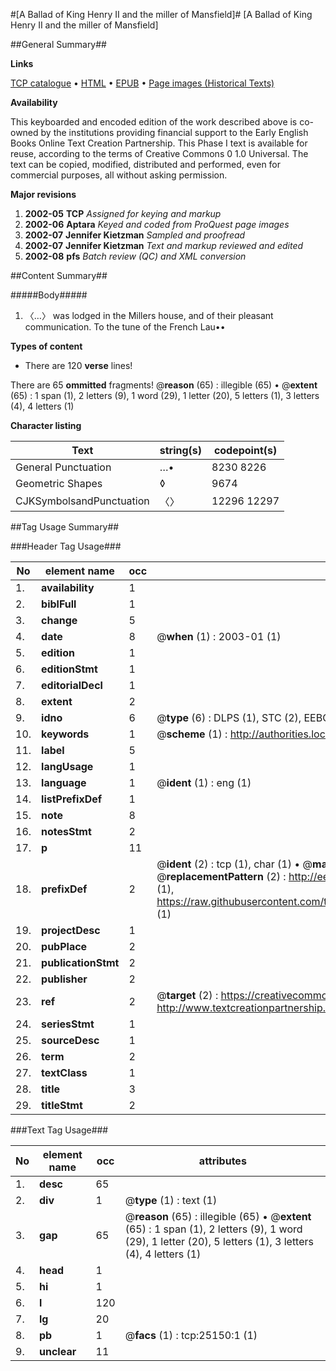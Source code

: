 #[A Ballad of King Henry II and the miller of Mansfield]#
[A Ballad of King Henry II and the miller of Mansfield]

##General Summary##

**Links**

[TCP catalogue](http://www.ota.ox.ac.uk/tcp/)  • 
[HTML](http://tei.it.ox.ac.uk/tcp/Texts-HTML/free/A06/A06825.html)  • 
[EPUB](http://tei.it.ox.ac.uk/tcp/Texts-EPUB/free/A06/A06825.epub) • 
[Page images (Historical Texts)](https://data.historicaltexts.jisc.ac.uk/view?pubId=eebo-22142158e&pageId=eebo-22142158e-25150-1)

**Availability**

This keyboarded and encoded edition of the
	       work described above is co-owned by the institutions
	       providing financial support to the Early English Books
	       Online Text Creation Partnership. This Phase I text is
	       available for reuse, according to the terms of Creative
	       Commons 0 1.0 Universal. The text can be copied,
	       modified, distributed and performed, even for
	       commercial purposes, all without asking permission.

**Major revisions**

1. __2002-05__ __TCP__ *Assigned for keying and markup*
1. __2002-06__ __Aptara__ *Keyed and coded from ProQuest page images*
1. __2002-07__ __Jennifer Kietzman__ *Sampled and proofread*
1. __2002-07__ __Jennifer Kietzman__ *Text and markup reviewed and edited*
1. __2002-08__ __pfs__ *Batch review (QC) and XML conversion*

##Content Summary##

#####Body#####

1. 〈…〉
was lodged in the Millers house, and of their pleasant communication. To the tune of the French Lau••

**Types of content**

  * There are 120 **verse** lines!

There are 65 **ommitted** fragments! 
 @__reason__ (65) : illegible (65)  •  @__extent__ (65) : 1 span (1), 2 letters (9), 1 word (29), 1 letter (20), 5 letters (1), 3 letters (4), 4 letters (1)

**Character listing**


|Text|string(s)|codepoint(s)|
|---|---|---|
|General Punctuation|…•|8230 8226|
|Geometric Shapes|◊|9674|
|CJKSymbolsandPunctuation|〈〉|12296 12297|

##Tag Usage Summary##

###Header Tag Usage###

|No|element name|occ|attributes|
|---|---|---|---|
|1.|__availability__|1||
|2.|__biblFull__|1||
|3.|__change__|5||
|4.|__date__|8| @__when__ (1) : 2003-01 (1)|
|5.|__edition__|1||
|6.|__editionStmt__|1||
|7.|__editorialDecl__|1||
|8.|__extent__|2||
|9.|__idno__|6| @__type__ (6) : DLPS (1), STC (2), EEBO-CITATION (1), OCLC (1), VID (1)|
|10.|__keywords__|1| @__scheme__ (1) : http://authorities.loc.gov/ (1)|
|11.|__label__|5||
|12.|__langUsage__|1||
|13.|__language__|1| @__ident__ (1) : eng (1)|
|14.|__listPrefixDef__|1||
|15.|__note__|8||
|16.|__notesStmt__|2||
|17.|__p__|11||
|18.|__prefixDef__|2| @__ident__ (2) : tcp (1), char (1)  •  @__matchPattern__ (2) : ([0-9\-]+):([0-9IVX]+) (1), (.+) (1)  •  @__replacementPattern__ (2) : http://eebo.chadwyck.com/downloadtiff?vid=$1&page=$2 (1), https://raw.githubusercontent.com/textcreationpartnership/Texts/master/tcpchars.xml#$1 (1)|
|19.|__projectDesc__|1||
|20.|__pubPlace__|2||
|21.|__publicationStmt__|2||
|22.|__publisher__|2||
|23.|__ref__|2| @__target__ (2) : https://creativecommons.org/publicdomain/zero/1.0/ (1), http://www.textcreationpartnership.org/docs/. (1)|
|24.|__seriesStmt__|1||
|25.|__sourceDesc__|1||
|26.|__term__|2||
|27.|__textClass__|1||
|28.|__title__|3||
|29.|__titleStmt__|2||


###Text Tag Usage###

|No|element name|occ|attributes|
|---|---|---|---|
|1.|__desc__|65||
|2.|__div__|1| @__type__ (1) : text (1)|
|3.|__gap__|65| @__reason__ (65) : illegible (65)  •  @__extent__ (65) : 1 span (1), 2 letters (9), 1 word (29), 1 letter (20), 5 letters (1), 3 letters (4), 4 letters (1)|
|4.|__head__|1||
|5.|__hi__|1||
|6.|__l__|120||
|7.|__lg__|20||
|8.|__pb__|1| @__facs__ (1) : tcp:25150:1 (1)|
|9.|__unclear__|11||
